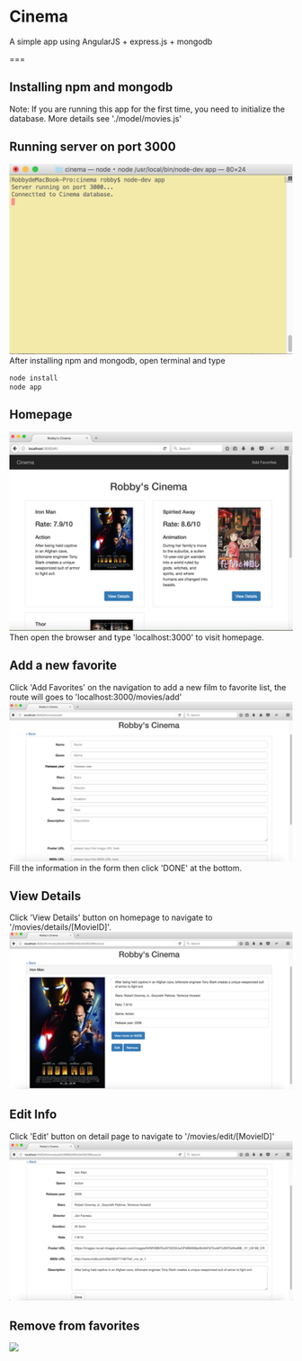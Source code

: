 # Cinema
A simple app using AngularJS + express.js + mongodb

===

## Installing npm and mongodb
Note: If you are running this app for the first time, you need to initialize the database. 
More details see './model/movies.js'
## Running server on port 3000
![](./img/server.png)
After installing npm and mongodb, open terminal and type
```
node install
node app
```
## Homepage
![](./img/homepage.png)
Then open the browser and type 'localhost:3000' to visit homepage.

## Add a new favorite
Click 'Add Favorites' on the navigation to add a new film to favorite list, the route will goes to 'localhost:3000/movies/add'
![](./img/add.png)
Fill the information in the form then click 'DONE' at the bottom.

## View Details
Click 'View Details' button on homepage to navigate to '/movies/details/[MovieID]'.
![](./img/detail.png)

## Edit Info
Click 'Edit' button on detail page to navigate to '/movies/edit/[MovieID]'
![](./img/edit.png)

## Remove from favorites
![](./img/delete.png)
